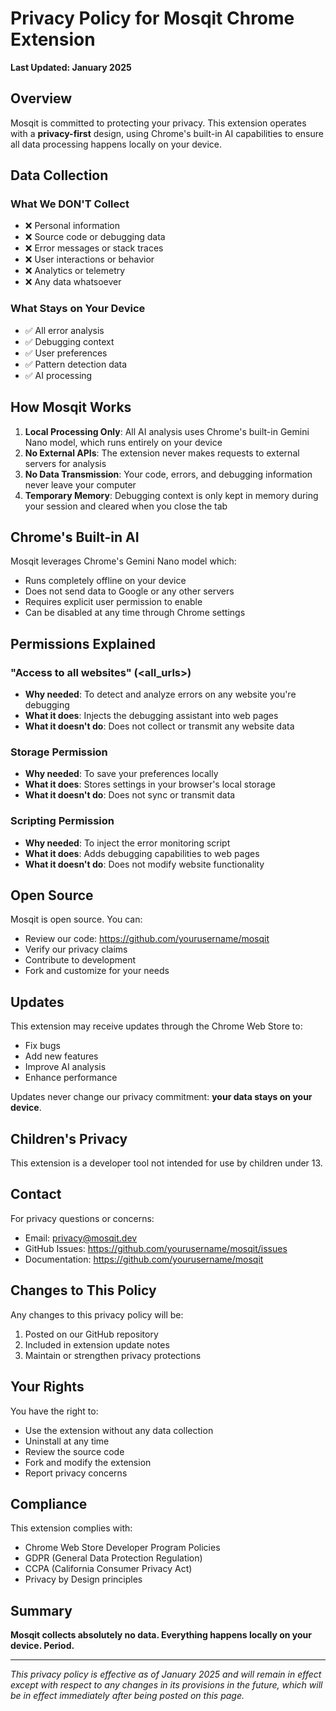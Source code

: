 # Privacy Policy for Mosqit Chrome Extension

**Last Updated: January 2025**

## Overview

Mosqit is committed to protecting your privacy. This extension operates with a **privacy-first** design, using Chrome's built-in AI capabilities to ensure all data processing happens locally on your device.

## Data Collection

### What We DON'T Collect
- ❌ Personal information
- ❌ Source code or debugging data
- ❌ Error messages or stack traces
- ❌ User interactions or behavior
- ❌ Analytics or telemetry
- ❌ Any data whatsoever

### What Stays on Your Device
- ✅ All error analysis
- ✅ Debugging context
- ✅ User preferences
- ✅ Pattern detection data
- ✅ AI processing

## How Mosqit Works

1. **Local Processing Only**: All AI analysis uses Chrome's built-in Gemini Nano model, which runs entirely on your device
2. **No External APIs**: The extension never makes requests to external servers for analysis
3. **No Data Transmission**: Your code, errors, and debugging information never leave your computer
4. **Temporary Memory**: Debugging context is only kept in memory during your session and cleared when you close the tab

## Chrome's Built-in AI

Mosqit leverages Chrome's Gemini Nano model which:
- Runs completely offline on your device
- Does not send data to Google or any other servers
- Requires explicit user permission to enable
- Can be disabled at any time through Chrome settings

## Permissions Explained

### "Access to all websites" (<all_urls>)
- **Why needed**: To detect and analyze errors on any website you're debugging
- **What it does**: Injects the debugging assistant into web pages
- **What it doesn't do**: Does not collect or transmit any website data

### Storage Permission
- **Why needed**: To save your preferences locally
- **What it does**: Stores settings in your browser's local storage
- **What it doesn't do**: Does not sync or transmit data

### Scripting Permission
- **Why needed**: To inject the error monitoring script
- **What it does**: Adds debugging capabilities to web pages
- **What it doesn't do**: Does not modify website functionality

## Open Source

Mosqit is open source. You can:
- Review our code: https://github.com/yourusername/mosqit
- Verify our privacy claims
- Contribute to development
- Fork and customize for your needs

## Updates

This extension may receive updates through the Chrome Web Store to:
- Fix bugs
- Add new features
- Improve AI analysis
- Enhance performance

Updates never change our privacy commitment: **your data stays on your device**.

## Children's Privacy

This extension is a developer tool not intended for use by children under 13.

## Contact

For privacy questions or concerns:
- Email: privacy@mosqit.dev
- GitHub Issues: https://github.com/yourusername/mosqit/issues
- Documentation: https://github.com/yourusername/mosqit

## Changes to This Policy

Any changes to this privacy policy will be:
1. Posted on our GitHub repository
2. Included in extension update notes
3. Maintain or strengthen privacy protections

## Your Rights

You have the right to:
- Use the extension without any data collection
- Uninstall at any time
- Review the source code
- Fork and modify the extension
- Report privacy concerns

## Compliance

This extension complies with:
- Chrome Web Store Developer Program Policies
- GDPR (General Data Protection Regulation)
- CCPA (California Consumer Privacy Act)
- Privacy by Design principles

## Summary

**Mosqit collects absolutely no data. Everything happens locally on your device. Period.**

---

*This privacy policy is effective as of January 2025 and will remain in effect except with respect to any changes in its provisions in the future, which will be in effect immediately after being posted on this page.*
